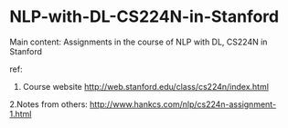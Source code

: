 # NLP-with-DL-CS224N-in-Stanford
Main content: 
Assignments in the course of NLP with DL,  CS224N in Stanford

ref:
1. Course website
http://web.stanford.edu/class/cs224n/index.html

2.Notes from others: 
http://www.hankcs.com/nlp/cs224n-assignment-1.html

